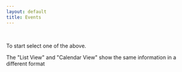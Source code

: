 ```yaml
---
layout: default
title: Events
---
```

<!-- <div>
     <button class="btn btn-primary" type="button" id="btn1" onclick='getEventsAll()'>List view</button>

  <a href="{% link _docs/services/team-new.md %}" role="button" class="btn btn-primary btn-large">Calendar View</a>

  <a href="{% link _docs/services/event-new.md %}" role="button" class="btn btn-primary btn-large">New Event</a>
   
   <a href="{% link _docs/services/team-new.md %}" role="button" class="btn btn-secondary btn-large">New Team</a>
     <a href="{% link _docs/services/member-new.md %}" role="button" class="btn btn-secondary btn-large">New User</a>
       <a href="{% link _docs/services/places.md %}" role="button" class="btn btn-success btn-large">List Place</a>
      <a href="{% link _docs/services/place-new.md %}" role="button" class="btn btn-success btn-large">New Place</a>
</div> -->


<div class="container">
    <div id="results"><div>
    <!-- <h1> NEW LIST</h1>-->
    <!-- {% for event in message %}
        {{ event }}
    {% endfor %} -->
</div>
<br>
<p>To start select one of the above.<p>
<p>The "List View" and "Calendar View" show the same information in a different format</p>
<!-- 
<div>
    <button onclick='updateEvents()' id="btn3">Update Events on GitHub</button>
</div> -->

<!-- <div>
    <a href="https://airtable.com/shrEHeEsIbilPyjwI">Click to confirm your attendence.</a>
</div> -->

<!-- <section id="control-center">
    <button id="get-btn">GET Data</button>
    <button id="post-btn">POST Data</button>
</section> -->


<script>
    //Main decision hub sync / await in order.
    async function main(){
       const events = await eventsList(); //From axios.js. Will return "resoved" section of Promise.
       console.log("Promise has finished eventsListAll", events); //Once above line is completed this is then run.
       displayEvents(events);
       //const getAliass = await getAliasList(); //Above
       //console.log("Promise has finished aliasListAll")
    }


    // function goToEdit(event){
    //     // $('form').on('submit', function (event) {
    //     console.log("IEDDDDD: ", event);
    //     // event.preventDefault();    
    // } 

    //Service_From_Team
    //Team_invited (Team)
    //Team_Invited_Text_LU
    //Team_Members_Invited_LU
    //Team_Members_Invited_Text_FO


    function displayEvents(events){
        let html = '';
        events.forEach(event => {
            if(event.fields.Confirmed_Text_LU == undefined){
                event.fields.Confirmed_Text_LU = "";
                console.log("CONFIRMED: ", event.fields.Confirmed_Text_LU);
            }        // p.then((events) => {
        //     console.log("FROM PROMISE: ", events);
        //     events.forEach(event => {
        //         if(event.fields.Confirmed_Text_LU == undefined){
        //             event.fields.Confirmed_Text_LU = "";
        //             console.log("CONFIRMED: ", event.fields.Confirmed_Text_LU);
        //         }

               
    
        //         html +=
        //         `<br>
        //         <div class="card shadow mb-4">
        //             <div class="card-header py-3">
        //                 <h6 class="m-0 font-weight-bold text-primary">${event.fields.Title}</h6>
        //             </div>
        //             <div class="card-body">
        //                 <div class="table-responsive">
        //                     <table class="table table-bordered" id="22" width="100%" cellspacing="0">
        //                     <thead><th>Title</th><th>Details</th></thead>
        //                     <tbody>
        //                         <tr><td>Status<td>${event.fields.Status}</td></tr>
        //                         <tr><td>Date / Time<td>${event.fields.Date_Start}</td></tr>
        //                         <tr><td>Place</td><td>${event.fields.Title_From_Places_LU}</td></tr>
        //                         <tr><td>Meet At</td><td>${event.fields.Meeting_From_Places_LU}</td></tr>
        //                         <tr><td>Place (Info)</td><td>${event.fields.Notes_From_Places_LU}</td></tr>
        //                         <tr><td>Team Invited</td><td>${event.fields.Team_Invited_Text_LU}</td></tr>
        //                         <tr><td>Team members Invited</td><td>${event.fields.Team_Members_Invited_Text_FO}</td></tr>
        //                         <tr><td>Confrimed Attending</td><td>${event.fields.Author_Text_LU}</td></tr>
        //                     </tbody>
        //                     </table>
        //         ` 

        //         // html +=
        //         //  `<button class="btn btn-primary btn-block btn-large" onclick="goToEdit(${event.id})">Edit</button></div></div></div>`

        //         html += 
        //         `<form><input type="hidden" id="eventId" name="eventId" value="${event.id}">
        //                  <button class="btn btn-primary btn-block" type="submit" id="form1">Confirm / Edit / Delete</button></form></div></div></div>`


        //     }); //End of forEach;

        //     document.getElementById('results').innerHTML = html; 
        //     //getAliasList();
        // })
        // .catch((message) => {
        //     console.log("FROM PROMISE: ", message);
        // });
        // // console.log("RESULTSS: ", results);

        //------------------------

        //  <input type="hidden" id="eventId" name="eventId" value="${event.id}">
        //                         <button class="btn btn-primary btn-block" type="submit" id="submitForm">Confirm / Edit / //Delete</button>

        
        
            html +=
            `<br>
            <div class="card shadow mb-4">
                <div class="card-header py-3">
                    <h6 class="m-0 font-weight-bold text-primary">${event.fields.Title}</h6>
                </div>
                <div class="card-body">
                    <div class="table-responsive">
                        <table class="table table-bordered" id="22" width="100%" cellspacing="0">
                        <thead><th>Title</th><th>Details</th></thead>
                        <tbody>
                            <tr><td>Status<td>${event.fields.Status}</td></tr>
                            <tr><td>Date / Time<td>${event.fields.Date_Start}</td></tr>
                            <tr><td>Place</td><td>${event.fields.Title_From_Places_LU}</td></tr>
                            <tr><td>Meet At</td><td>${event.fields.Meeting_From_Places_LU}</td></tr>
                            <tr><td>Place (Info)</td><td>${event.fields.Notes_From_Places_LU}</td></tr>
                            <tr><td>Team Invited</td><td>${event.fields.Team_Invited_Title_Text_LU}</td></tr>
                            <tr><td>Team members Invited</td><td>${event.fields.Team_Members_Invited_Text_FO}</td></tr>
                            <tr><td>Confirmed Attending</td><td>${event.fields.Confirmed_Text_LU}</td></tr>
                        </tbody>
                        </table>
                    </div>
                </div>
            </div>
            ` 
        });
        document.getElementById('results').innerHTML = html; 
    }


    $('form').on('submit', function (event) {
         console.log("IEDDDDD: ");
         event.preventDefault();
       
    });

    function getAliasList(){
        const restHeader = {
            'Authorization':'Bearer keysXtWsXZz4g68dA',
            'Content-Type':'application/json'
        }
        $.ajax({
            url: 'https://api.airtable.com/v0/appNBMp3C4tRCcJFy/Who',
            headers: restHeader
            })
            .then(function(fromAPI){ 
                let data = fromAPI.records;
                console.log("Confirm Alias List: ", data);
                data.map(function(data2){
                    let id = data2.id;
                    let title = data2.fields.Alias;
                    ddConfirm.append($('<option></option>').attr('value', id).text(title));
                
                })
        });
    }
    
    $(document).ready(function() {
     
        //For Place drop down / select.
        let ddConfirm = $('#confirm');
        ddConfirm.empty();
        ddConfirm.append('<option selected="true" disabled>Select your alias to confirm..</option>');
        ddConfirm.prop('selectedIndex', 0);

        let html = '';

        //Trigger the main decision tree hub.
        main();        
       

    });
</script>